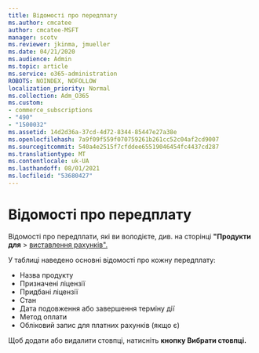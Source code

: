 ```yaml
---
title: Відомості про передплату
ms.author: cmcatee
author: cmcatee-MSFT
manager: scotv
ms.reviewer: jkinma, jmueller
ms.date: 04/21/2020
ms.audience: Admin
ms.topic: article
ms.service: o365-administration
ROBOTS: NOINDEX, NOFOLLOW
localization_priority: Normal
ms.collection: Adm_O365
ms.custom:
- commerce_subscriptions
- "490"
- "1500032"
ms.assetid: 14d2d36a-37cd-4d72-8344-85447e27a38e
ms.openlocfilehash: 7a9f09f559f070759261b261cc52c04af2cd9007
ms.sourcegitcommit: 540a4e2515f7cfddee65519046454fc4437cd287
ms.translationtype: MT
ms.contentlocale: uk-UA
ms.lasthandoff: 08/01/2021
ms.locfileid: "53680427"
---
```

# <a name="subscription-information"></a>Відомості про передплату

Відомості про передплати, які ви володієте, див. на сторінці **"Продукти для** \> [виставлення рахунків".](https://go.microsoft.com/fwlink/p/?linkid=842054)
  
У таблиці наведено основні відомості про кожну передплату:
  
- Назва продукту
- Призначені ліцензії
- Придбані ліцензії
- Стан
- Дата подовження або завершення терміну дії
- Метод оплати
- Обліковий запис для платних рахунків (якщо є)
 
Щоб додати або видалити стовпці, натисніть **кнопку Вибрати стовпці.**